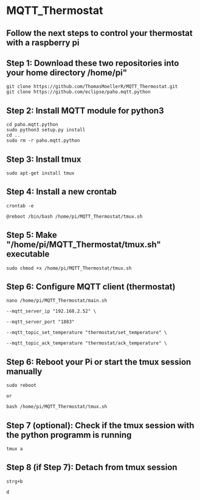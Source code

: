 #  MQTT_Thermostat

## Follow the next steps to control your thermostat with a raspberry pi

## Step 1: Download these two repositories into your home directory /home/pi"
    git clone https://github.com/ThomasMoellerR/MQTT_Thermostat.git
    git clone https://github.com/eclipse/paho.mqtt.python

## Step 2: Install MQTT module for python3
    cd paho.mqtt.python
    sudo python3 setup.py install
    cd ..
    sudo rm -r paho.mqtt.python

## Step 3: Install tmux
    sudo apt-get install tmux


## Step 4: Install a new crontab
    crontab -e

`@reboot /bin/bash /home/pi/MQTT_Thermostat/tmux.sh`

## Step 5: Make "/home/pi/MQTT_Thermostat/tmux.sh" executable
    sudo chmod +x /home/pi/MQTT_Thermostat/tmux.sh

## Step 6: Configure MQTT client (thermostat)
    nano /home/pi/MQTT_Thermostat/main.sh

`--mqtt_server_ip "192.168.2.52" \`

`--mqtt_server_port "1883"`

`--mqtt_topic_set_temperature "thermostat/set_temperature" \`

`--mqtt_topic_ack_temperature "thermostat/ack_temperature" \`


## Step 6: Reboot your Pi or start the tmux session manually
    sudo reboot

    or

    bash /home/pi/MQTT_Thermostat/tmux.sh

## Step 7 (optional): Check if the tmux session with the python programm is running
    tmux a


## Step 8 (if Step 7): Detach from tmux session

    strg+b

    d
